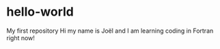 # hello-world
My first repository
Hi my name is Joël and I am learning coding in Fortran right now!
